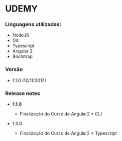 # UDEMY

### Linguagens utilizadas:
  - NodeJS
  - Git
  - Typescript
  - Angular 2
  - Bootstrap

### Versão
  - 1.1.0 (12/11/2017)

### Release notes   

  - **1.1.0**
    - Finalização do Curso de Angular2 + CLI
  
  - 1.0.0
    - Finalização do Curso de Angular2 + Typescript